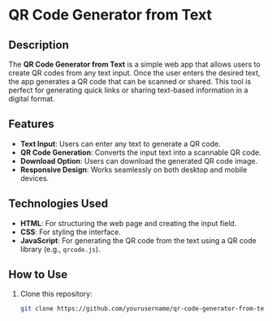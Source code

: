 # QR Code Generator from Text

## Description

The **QR Code Generator from Text** is a simple web app that allows users to create QR codes from any text input. Once the user enters the desired text, the app generates a QR code that can be scanned or shared. This tool is perfect for generating quick links or sharing text-based information in a digital format.

## Features

- **Text Input**: Users can enter any text to generate a QR code.
- **QR Code Generation**: Converts the input text into a scannable QR code.
- **Download Option**: Users can download the generated QR code image.
- **Responsive Design**: Works seamlessly on both desktop and mobile devices.

## Technologies Used

- **HTML**: For structuring the web page and creating the input field.
- **CSS**: For styling the interface.
- **JavaScript**: For generating the QR code from the text using a QR code library (e.g., `qrcode.js`).

## How to Use

1. Clone this repository:
   ```bash
   git clone https://github.com/yourusername/qr-code-generator-from-text.git

